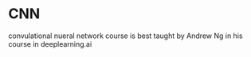 # CNN
convulational nueral network course is best taught by Andrew Ng in his course in deeplearning.ai
